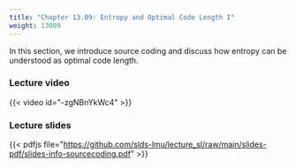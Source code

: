 ```yaml
---
title: "Chapter 13.09: Entropy and Optimal Code Length I"
weight: 13009
---
```

In this section, we introduce source coding and discuss how entropy can be understood as optimal code length. 

<!--more-->

### Lecture video

{{< video id="-zgNBnYkWc4" >}}

### Lecture slides

{{< pdfjs file="https://github.com/slds-lmu/lecture_sl/raw/main/slides-pdf/slides-info-sourcecoding.pdf" >}}
